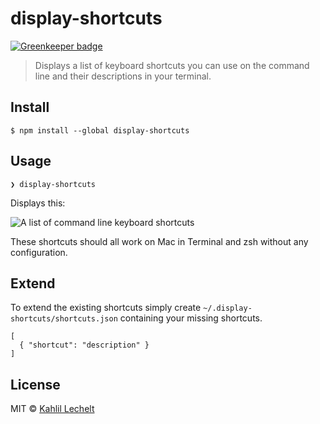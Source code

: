 # display-shortcuts

[![Greenkeeper badge](https://badges.greenkeeper.io/kahlil/display-shortcuts.svg)](https://greenkeeper.io/)

> Displays a list of keyboard shortcuts you can use on the command line and their descriptions in your terminal.

## Install

```
$ npm install --global display-shortcuts
```

## Usage

```
❯ display-shortcuts
```
Displays this:

![A list of command line keyboard shortcuts](https://cdn.rawgit.com/distilledhype/display-shortcuts/9f1353b0155c694612d0f5dd9178deae75b55030/screenshot.png)

These shortcuts should all work on Mac in Terminal and zsh without any configuration.

## Extend
To extend the existing shortcuts simply create `~/.display-shortcuts/shortcuts.json` containing your missing shortcuts.

```
[
  { "shortcut": "description" }
]

```
## License

MIT © [Kahlil Lechelt](https://github.com/distilledhype)

